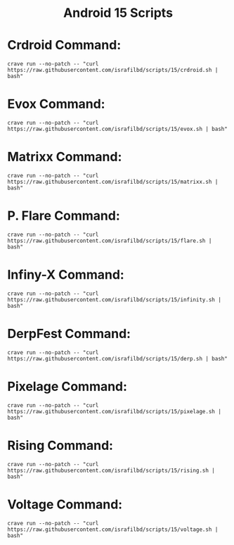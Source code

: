 <h1 align="center"> Android 15 Scripts </h1>

# Crdroid Command:
```
crave run --no-patch -- "curl https://raw.githubusercontent.com/israfilbd/scripts/15/crdroid.sh | bash"
```
# Evox Command:
```
crave run --no-patch -- "curl https://raw.githubusercontent.com/israfilbd/scripts/15/evox.sh | bash"
```
# Matrixx Command:
```
crave run --no-patch -- "curl https://raw.githubusercontent.com/israfilbd/scripts/15/matrixx.sh | bash"
```
# P. Flare Command:
```
crave run --no-patch -- "curl https://raw.githubusercontent.com/israfilbd/scripts/15/flare.sh | bash"
```
# Infiny-X Command:
```
crave run --no-patch -- "curl https://raw.githubusercontent.com/israfilbd/scripts/15/infinity.sh | bash"
```
# DerpFest Command:
```
crave run --no-patch -- "curl https://raw.githubusercontent.com/israfilbd/scripts/15/derp.sh | bash"
```
# Pixelage Command:
```
crave run --no-patch -- "curl https://raw.githubusercontent.com/israfilbd/scripts/15/pixelage.sh | bash"
```
# Rising Command:
```
crave run --no-patch -- "curl https://raw.githubusercontent.com/israfilbd/scripts/15/rising.sh | bash"
```
# Voltage Command:
```
crave run --no-patch -- "curl https://raw.githubusercontent.com/israfilbd/scripts/15/voltage.sh | bash"
```
